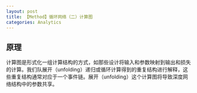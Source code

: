 ```yaml
---
layout: post
title: 【Method】循环网络（二）计算图
categories: Analytics
---
```


## 原理

计算图是形式化一组计算结构的方式，如那些设计将输入和参数映射到输出和损失的计算。我们队展开（unfolding）递归或循环计算得到的重复结构进行解释，这些重复结构通常对应于一个事件链。展开（unfolding）这个计算图将导致深度网络结构中的参数共享。
